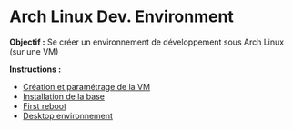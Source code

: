 # Arch Linux Dev. Environment

**Objectif :** Se créer un environnement de développement sous Arch Linux (sur une VM)

**Instructions :**

- [Création et paramétrage de la VM](./Instructions/0-vm.md)
- [Installation de la base](./Instructions/1-base.md)
- [First reboot](./Instructions/2-reboot.md)
- [Desktop environnement](./Instructions/3-desktop.md)
